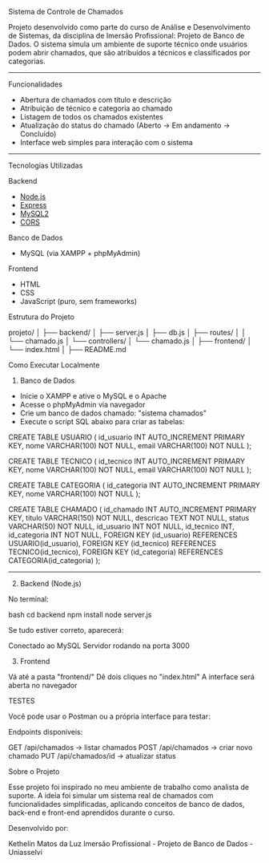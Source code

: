 Sistema de Controle de Chamados 

Projeto desenvolvido como parte do curso de Análise e Desenvolvimento de Sistemas, da disciplina de Imersão Profissional: Projeto de Banco de Dados. O sistema simula um ambiente de suporte técnico onde usuários podem abrir chamados, que são atribuídos a técnicos e classificados por categorias.

---

Funcionalidades

- Abertura de chamados com título e descrição
- Atribuição de técnico e categoria ao chamado
- Listagem de todos os chamados existentes
- Atualização do status do chamado (Aberto → Em andamento → Concluído)
- Interface web simples para interação com o sistema

---
Tecnologias Utilizadas

Backend
- [Node.js](https://nodejs.org/)
- [Express](https://expressjs.com/)
- [MySQL2](https://www.npmjs.com/package/mysql2)
- [CORS](https://www.npmjs.com/package/cors)

Banco de Dados
- MySQL (via XAMPP + phpMyAdmin)

Frontend
- HTML
- CSS
- JavaScript (puro, sem frameworks)

Estrutura do Projeto

projeto/
│
├── backend/
│   ├── server.js
│   ├── db.js
│   ├── routes/
│   │   └── chamado.js
│   └── controllers/
│       └── chamado.js
│
├── frontend/
│   └── index.html
│
├── README.md


Como Executar Localmente

1. Banco de Dados

- Inicie o XAMPP e ative o MySQL e o Apache
- Acesse o phpMyAdmin via navegador
- Crie um banco de dados chamado: "sistema chamados"
- Execute o script SQL abaixo para criar as tabelas:


CREATE TABLE USUARIO (
  id_usuario INT AUTO_INCREMENT PRIMARY KEY,
  nome VARCHAR(100) NOT NULL,
  email VARCHAR(100) NOT NULL
);

CREATE TABLE TECNICO (
  id_tecnico INT AUTO_INCREMENT PRIMARY KEY,
  nome VARCHAR(100) NOT NULL,
  email VARCHAR(100) NOT NULL
);

CREATE TABLE CATEGORIA (
  id_categoria INT AUTO_INCREMENT PRIMARY KEY,
  nome VARCHAR(100) NOT NULL
);

CREATE TABLE CHAMADO (
  id_chamado INT AUTO_INCREMENT PRIMARY KEY,
  titulo VARCHAR(150) NOT NULL,
  descricao TEXT NOT NULL,
  status VARCHAR(50) NOT NULL,
  id_usuario INT NOT NULL,
  id_tecnico INT,
  id_categoria INT NOT NULL,
  FOREIGN KEY (id_usuario) REFERENCES USUARIO(id_usuario),
  FOREIGN KEY (id_tecnico) REFERENCES TECNICO(id_tecnico),
  FOREIGN KEY (id_categoria) REFERENCES CATEGORIA(id_categoria)
);

---

2. Backend (Node.js)

No terminal:

bash
cd backend
npm install
node server.js


Se tudo estiver correto, aparecerá:

Conectado ao MySQL
Servidor rodando na porta 3000


3. Frontend

Vá até a pasta "frontend/"
Dê dois cliques no "index.html"
A interface será aberta no navegador


TESTES

Você pode usar o Postman ou a própria interface para testar:

Endpoints disponíveis:

GET /api/chamados → listar chamados
POST /api/chamados → criar novo chamado
PUT /api/chamados/id → atualizar status


Sobre o Projeto

Esse projeto foi inspirado no meu ambiente de trabalho como analista de suporte. A ideia foi simular um sistema real de chamados com funcionalidades simplificadas, aplicando conceitos de banco de dados, back-end e front-end aprendidos durante o curso.

Desenvolvido por:

Kethelin Matos da Luz
Imersão Profissional - Projeto de Banco de Dados - Uniasselvi
